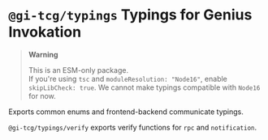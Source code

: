 # `@gi-tcg/typings` Typings for Genius Invokation

> **Warning**
>
> This is an ESM-only package.  
> If you're using `tsc` and `moduleResolution: "Node16"`, enable `skipLibCheck: true`. We cannot make typings compatible with `Node16` for now.

Exports common enums and frontend-backend communicate typings.

`@gi-tcg/typings/verify` exports verify functions for `rpc` and `notification`.
